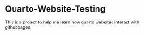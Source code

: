 # Quarto-Website-Testing

This is a project to help me learn how quarto websites interact with githubpages.
